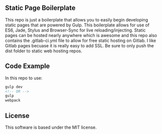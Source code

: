 ## Static Page Boilerplate

This repo is just a boilerplate that allows you to easily begin developing static pages that are powered by Gulp. This boilerplate allows for use of ES6, Jade, Stylus and Browser-Sync for live reloading/injecting. Static pages can be hosted nearly anywhere which is awesome and this repo also contains the .gitlab-ci.yml file to allow for free static hosting on Gitlab. I like Gitlab pages becuase it is really easy to add SSL. Be sure to only push the dist folder to static web hosting repos.

## Code Example

In this repo to use:
```HTML
gulp dev
<!-- OR -->
gulp
webpack
```

## License

This software is based under the MIT license.
